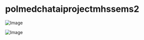 # polmedchataiprojectmhssems2
![Image](https://github.com/user-attachments/assets/550930bd-ed19-42b1-bc27-da17bba2afdc)

![Image](https://github.com/user-attachments/assets/d6ee080c-c7ff-44b4-b7ba-f0d2841284a3)
